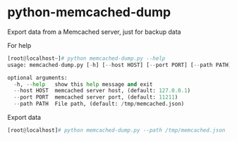 # python-memcached-dump

Export data from a Memcached server, just for backup data

For help

```python
[root@localhost~]# python memcached-dump.py --help
usage: memcached-dump.py [-h] [--host HOST] [--port PORT] [--path PATH]

optional arguments:
  -h, --help   show this help message and exit
  --host HOST  memcached server host, (default: 127.0.0.1)
  --port PORT  memcached server port, (default: 11211)
  --path PATH  File path, (default: /tmp/memcached.json)
```

Export data

```python
[root@localhost]# python memcached-dump.py --path /tmp/memcached.json
```
